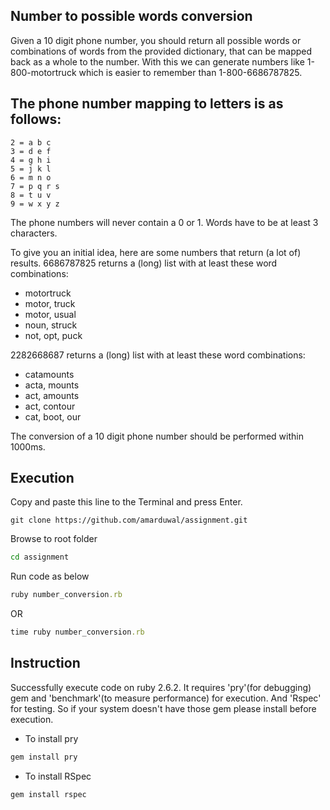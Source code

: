 ## Number to possible words conversion
Given a 10 digit phone number, you should return all possible words or combinations of words from the provided dictionary, that can be mapped back as a whole to the number.
With this we can generate numbers like 1-800-motortruck which is easier to remember than 1-800-6686787825.

## The phone number mapping to letters is as follows:
```
2 = a b c
3 = d e f
4 = g h i
5 = j k l
6 = m n o
7 = p q r s
8 = t u v
9 = w x y z
```
The phone numbers will never contain a 0 or 1.
Words have to be at least 3 characters.

To give you an initial idea, here are some numbers that return (a lot of) results.
6686787825 returns a (long) list with at least these word combinations:
* motortruck
* motor, truck
* motor, usual
* noun, struck
* not, opt, puck

2282668687 returns a (long) list with at least these word combinations:
* catamounts
* acta, mounts
* act, amounts
* act, contour
* cat, boot, our

The conversion of a 10 digit phone number should be performed within 1000ms.


## Execution
Copy and paste this line to the Terminal and press Enter.
```git
git clone https://github.com/amarduwal/assignment.git
```
Browse to root folder
```sh
cd assignment
```
Run code as below
```ruby
ruby number_conversion.rb
```
OR
```ruby
time ruby number_conversion.rb
```

## Instruction
Successfully execute code on ruby 2.6.2. It requires 'pry'(for debugging) gem and 'benchmark'(to measure performance) for execution. And 'Rspec' for testing. So if your system doesn't have those gem please install before execution.

* To install pry
```sh
gem install pry
```
 * To install RSpec
 ```sh
 gem install rspec
 ```